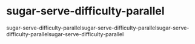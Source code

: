 # sugar-serve-difficulty-parallel
sugar-serve-difficulty-parallelsugar-serve-difficulty-parallelsugar-serve-difficulty-parallelsugar-serve-difficulty-parallel
